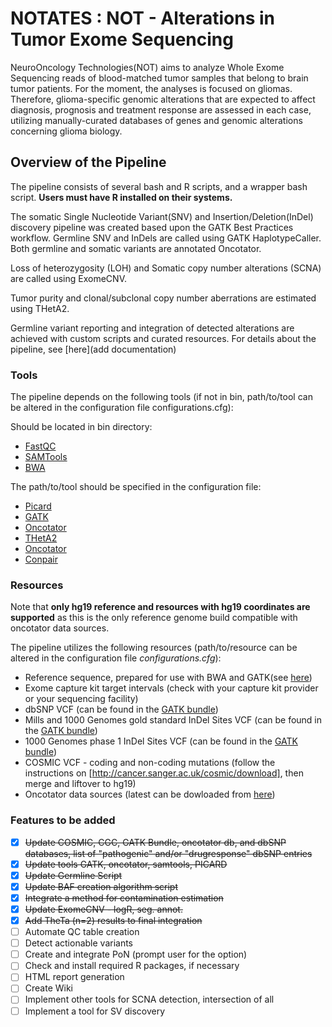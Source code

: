 # NOTATES : NOT - Alterations in Tumor Exome Sequencing
NeuroOncology Technologies(NOT) aims to analyze Whole Exome Sequencing reads of blood-matched tumor samples that belong to brain tumor patients. For the moment, the analyses is focused on gliomas. Therefore, glioma-specific genomic alterations that are expected to affect diagnosis, prognosis and treatment response are assessed in each case, utilizing manually-curated databases of genes and genomic alterations concerning glioma biology.

## Overview of the Pipeline
The pipeline consists of several bash and R scripts, and a wrapper bash script. **Users must have R installed on their systems.**

The somatic Single Nucleotide Variant(SNV) and Insertion/Deletion(InDel) discovery pipeline was created based upon the GATK Best Practices workflow. Germline SNV and InDels are called using GATK HaplotypeCaller. Both germline and somatic variants are annotated Oncotator.

Loss of heterozygosity (LOH) and Somatic copy number alterations (SCNA) are called using ExomeCNV.

Tumor purity and clonal/subclonal copy number aberrations are estimated using THetA2.

Germline variant reporting and integration of detected alterations are achieved with custom scripts and curated resources.
For details about the pipeline, see [here](add documentation)

### Tools
The pipeline depends on the following tools (if not in bin, path/to/tool can be altered in the configuration file configurations.cfg):

Should be located in bin directory:
- [FastQC](http://www.bioinformatics.babraham.ac.uk/projects/fastqc/)
- [SAMTools](http://samtools.sourceforge.net/)
- [BWA](http://bio-bwa.sourceforge.net/)

The path/to/tool should be specified in the configuration file:
- [Picard](http://broadinstitute.github.io/picard/index.html)
- [GATK](https://software.broadinstitute.org/gatk/)
- [Oncotator](https://github.com/broadinstitute/oncotator/releases)
- [THetA2](http://compbio.cs.brown.edu/projects/theta/)
- [Oncotator](https://github.com/broadinstitute/oncotator/releases)
- [Conpair](https://github.com/nygenome/Conpair)

### Resources
Note that **only hg19 reference and resources with hg19 coordinates are supported** as this is the only reference genome build compatible with oncotator data sources.

The pipeline utilizes the following resources (path/to/resource can be altered in the configuration file _configurations.cfg_):
- Reference sequence, prepared for use with BWA and GATK(see [here](http://gatkforums.broadinstitute.org/gatk/discussion/2798/howto-prepare-a-reference-for-use-with-bwa-and-gatk))
- Exome capture kit target intervals (check with your capture kit provider or your sequencing facility)
- dbSNP VCF (can be found in the [GATK bundle])
- Mills and 1000 Genomes gold standard InDel Sites VCF (can be found in the [GATK bundle])
- 1000 Genomes phase 1 InDel Sites VCF (can be found in the [GATK bundle])
- COSMIC VCF - coding and non-coding mutations (follow the instructions on [http://cancer.sanger.ac.uk/cosmic/download], then merge and liftover to hg19)
- Oncotator data sources (latest can be dowloaded from [here](https://personal.broadinstitute.org/lichtens/oncobeta/oncotator_v1_ds_Jan262015.tar.gz))

[GATK bundle]: http://gatkforums.broadinstitute.org/gatk/discussion/1213/whats-in-the-resource-bundle-and-how-can-i-get-it

### Features to be added
- [x] ~~Update COSMIC, CGC, GATK Bundle, oncotator db, and dbSNP databases, list of "pathogenic" and/or "drugresponse" dbSNP entries~~
- [x] ~~Update tools GATK, oncotator, samtools, PICARD~~
- [x] ~~Update Germline Script~~
- [x] ~~Update BAF creation algorithm script~~
- [x] ~~Integrate a method for contamination estimation~~
- [x] ~~Update ExomeCNV - logR, seg. annot.~~
- [x] ~~Add TheTa (n=2) results to final integration~~
- [ ] Automate QC table creation
- [ ] Detect actionable variants
- [ ] Create and integrate PoN (prompt user for the option)
- [ ] Check and install required R packages, if necessary
- [ ] HTML report generation
- [ ] Create Wiki
- [ ] Implement other tools for SCNA detection, intersection of all
- [ ] Implement a tool for SV discovery
